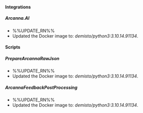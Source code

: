 
#### Integrations

##### Arcanna.AI

- %%UPDATE_RN%%
- Updated the Docker image to: *demisto/python3:3.10.14.91134*.

#### Scripts

##### PrepareArcannaRawJson

- %%UPDATE_RN%%
- Updated the Docker image to: *demisto/python3:3.10.14.91134*.
##### ArcannaFeedbackPostProcessing

- %%UPDATE_RN%%
- Updated the Docker image to: *demisto/python3:3.10.14.91134*.
